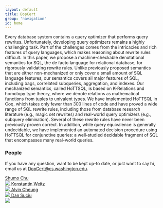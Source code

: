 ```yaml
---
layout: default
title: DopCert
group: "navigation"
id: home
---
```


Every database system contains a query optimizer that performs query rewrites.
Unfortunately, developing query optimizers remains a highly challenging task.
Part of the challenges comes from the intricacies and rich features of query
languages, which makes reasoning about rewrite rules difficult. In this paper,
we propose a machine-checkable denotational semantics for SQL, the de facto
language for relational database, for rigorously validating rewrite rules.
Unlike previously proposed semantics that are either non-mechanized or only
cover a small amount of SQL language features, our semantics covers all major
features of SQL, including bags, correlated subqueries, aggregation, and
indexes. Our mechanized semantics, called HoTTSQL, is based on K-Relations and
homotopy type theory, where we denote relations as mathematical functions from
tuples to univalent types. We have implemented HoTTSQL in Coq, which takes only
fewer than 300 lines of code and have proved a wide range of SQL rewrite rules,
including those from database research literature (e.g., magic set rewrites) and
real-world query optimizers (e.g., subquery elimination). Several of these
rewrite rules have never been previously proven correct. In addition, while
query equivalence is generally undecidable, we have implemented an automated
decision procedure using HoTTSQL for conjunctive queries: a well-studied
decidable fragment of SQL that encompasses many real-world queries.

### People

If you have any question, want to be kept up-to date, or just want to say hi, email us at 
<DopCert@cs.washington.edu>.
<!-- chushumo at cs dot uw dot edu or weitzkon at cs dot uw dot edu. -->

<a class="person" href="http://shumochu.com/">
  <span class="name">Shumo Chu</span><br/>
  <img class="profile" src="http://stechu.github.io/images/my_portrait.jpg"/>
</a>

<a class="person" href="http://konne.me">
  <span class="name">Konstantin Weitz</span><br/>
  <img class="profile" src="http://www.konne.me/assets/profile.png"/>
</a>

<a class="person" href="https://homes.cs.washington.edu/~akcheung/">
  <span class="name">Alvin Cheung</span><br/>
  <img class="profile" src="https://homes.cs.washington.edu/~akcheung/self.jpg"/>
</a>

<a class="person" href="https://homes.cs.washington.edu/~suciu/">
  <span class="name">Dan Suciu</span><br/>
  <img class="profile" src="https://homes.cs.washington.edu/~suciu/files/me-7-2006-mexico.jpg"/>
</a>

